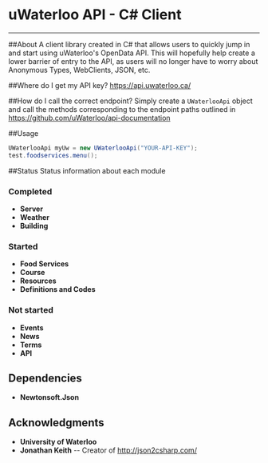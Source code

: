 # uWaterloo API - C# Client
---

##About
A client library created in C# that allows users to quickly jump in and start using uWaterloo's OpenData API. 
This will hopefully help create a lower barrier of entry to the API, as users will no longer have to worry about Anonymous Types, WebClients, JSON, etc.

##Where do I get my API key?
https://api.uwaterloo.ca/

##How do I call the correct endpoint?
Simply create a `UWaterlooApi` object and call the methods corresponding to the endpoint paths outlined in https://github.com/uWaterloo/api-documentation

##Usage

```C#
UWaterlooApi myUw = new UWaterlooApi("YOUR-API-KEY");
test.foodservices.menu(); 
```
##Status
Status information about each module
### Completed
* **Server**
* **Weather**
* **Building**

### Started
* **Food Services**
* **Course**
* **Resources**
* **Definitions and Codes**

### Not started
* **Events**
* **News**
* **Terms**
* **API**

## Dependencies 
* **Newtonsoft.Json**

## Acknowledgments
* **University of Waterloo**
* **Jonathan Keith** -- Creator of http://json2csharp.com/
